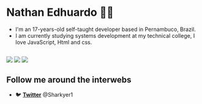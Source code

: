 
# Nathan Edhuardo :man_technologist:

- I'm an 17-years-old self-taught developer based in Pernambuco, Brazil.
- I am currently studying systems development at my technical college, I love JavaScript, Html and css.

##
![](https://img.shields.io/badge/‎-JavaScript-F7DF1E?logo=javascript&logoColor=white&style=plastic)
![](https://img.shields.io/badge/‎-HTML-CC342D?logo=html5&logoColor=white&style=plastic)
![](https://img.shields.io/badge/‎-CSS-1572B6?logo=css3&logoColor=white&style=plastic)

## Follow me around the interwebs

- 🐦 **[Twitter](https://twitter.com/Sharkyer1)** @Sharkyer1




